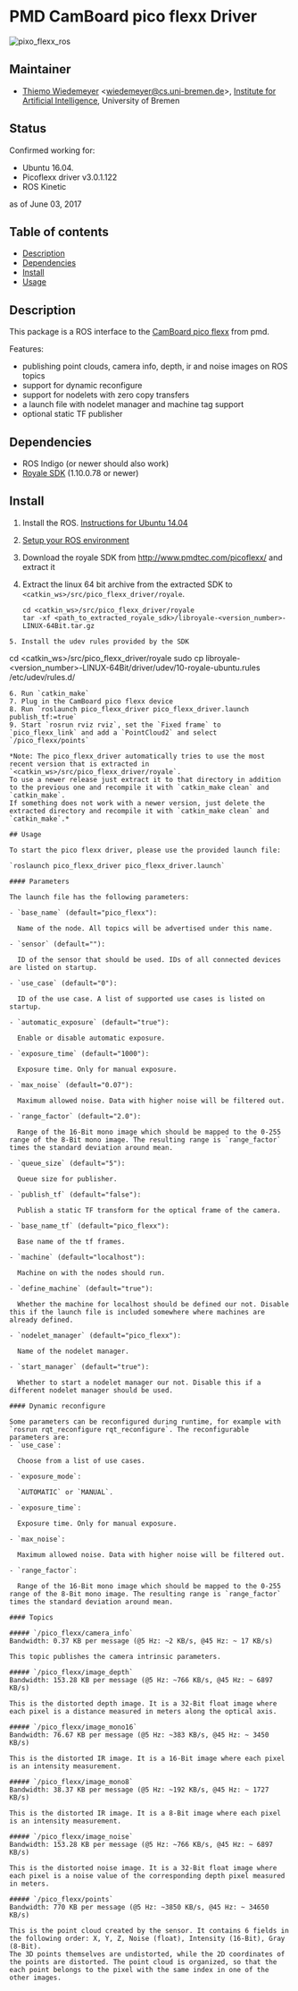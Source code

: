 # PMD CamBoard pico flexx Driver

![pixo_flexx_ros](https://ai.uni-bremen.de/wiki/_media/software/pico_flexx_ros.png)

## Maintainer

- [Thiemo Wiedemeyer](https://ai.uni-bremen.de/team/thiemo_wiedemeyer) <<wiedemeyer@cs.uni-bremen.de>>, [Institute for Artificial Intelligence](https://ai.uni-bremen.de/), University of Bremen

## Status
Confirmed working for:
- Ubuntu 16.04.
- Picoflexx driver v3.0.1.122
- ROS Kinetic

as of June 03, 2017

## Table of contents
- [Description](#description)
- [Dependencies](#dependencies)
- [Install](#install)
- [Usage](#usage)

## Description
This package is a ROS interface to the [CamBoard pico flexx](http://www.pmdtec.com/picoflexx/) from pmd.

Features:
- publishing point clouds, camera info, depth, ir and noise images on ROS topics
- support for dynamic reconfigure
- support for nodelets with zero copy transfers
- a launch file with nodelet manager and machine tag support
- optional static TF publisher

## Dependencies

- ROS Indigo (or newer should also work)
- [Royale SDK](http://www.pmdtec.com/picoflexx/) (1.10.0.78 or newer)

## Install

1. Install the ROS. [Instructions for Ubuntu 14.04](http://wiki.ros.org/indigo/Installation/Ubuntu)
2. [Setup your ROS environment](http://wiki.ros.org/ROS/Tutorials/InstallingandConfiguringROSEnvironment)
3. Download the royale SDK from http://www.pmdtec.com/picoflexx/ and extract it
4. Extract the linux 64 bit archive from the extracted SDK to `<catkin_ws>/src/pico_flexx_driver/royale`.

   ```
   cd <catkin_ws>/src/pico_flexx_driver/royale
   tar -xf <path_to_extracted_royale_sdk>/libroyale-<version_number>-LINUX-64Bit.tar.gz
```
5. Install the udev rules provided by the SDK

   ```
cd <catkin_ws>/src/pico_flexx_driver/royale
sudo cp libroyale-<version_number>-LINUX-64Bit/driver/udev/10-royale-ubuntu.rules /etc/udev/rules.d/
```
6. Run `catkin_make`
7. Plug in the CamBoard pico flexx device
8. Run `roslaunch pico_flexx_driver pico_flexx_driver.launch publish_tf:=true`
9. Start `rosrun rviz rviz`, set the `Fixed frame` to `pico_flexx_link` and add a `PointCloud2` and select `/pico_flexx/points`

*Note: The pico_flexx_driver automatically tries to use the most recent version that is extracted in `<catkin_ws>/src/pico_flexx_driver/royale`.
To use a newer release just extract it to that directory in addition to the previous one and recompile it with `catkin_make clean` and `catkin_make`.
If something does not work with a newer version, just delete the extracted directory and recompile it with `catkin_make clean` and `catkin_make`.*

## Usage

To start the pico flexx driver, please use the provided launch file:

`roslaunch pico_flexx_driver pico_flexx_driver.launch`

#### Parameters

The launch file has the following parameters:

- `base_name` (default="pico_flexx"):

  Name of the node. All topics will be advertised under this name.

- `sensor` (default=""):

  ID of the sensor that should be used. IDs of all connected devices are listed on startup.

- `use_case` (default="0"):

  ID of the use case. A list of supported use cases is listed on startup.

- `automatic_exposure` (default="true"):

  Enable or disable automatic exposure.

- `exposure_time` (default="1000"):

  Exposure time. Only for manual exposure.

- `max_noise` (default="0.07"):

  Maximum allowed noise. Data with higher noise will be filtered out.

- `range_factor` (default="2.0"):

  Range of the 16-Bit mono image which should be mapped to the 0-255 range of the 8-Bit mono image. The resulting range is `range_factor` times the standard deviation around mean.

- `queue_size` (default="5"):

  Queue size for publisher.

- `publish_tf` (default="false"):

  Publish a static TF transform for the optical frame of the camera.

- `base_name_tf` (default="pico_flexx"):

  Base name of the tf frames.

- `machine` (default="localhost"):

  Machine on with the nodes should run.

- `define_machine` (default="true"):

  Whether the machine for localhost should be defined our not. Disable this if the launch file is included somewhere where machines are already defined.

- `nodelet_manager` (default="pico_flexx"):

  Name of the nodelet manager.

- `start_manager` (default="true"):

  Whether to start a nodelet manager our not. Disable this if a different nodelet manager should be used.

#### Dynamic reconfigure

Some parameters can be reconfigured during runtime, for example with `rosrun rqt_reconfigure rqt_reconfigure`. The reconfigurable parameters are:
- `use_case`:

  Choose from a list of use cases.

- `exposure_mode`:

  `AUTOMATIC` or `MANUAL`.

- `exposure_time`:

  Exposure time. Only for manual exposure.

- `max_noise`:

  Maximum allowed noise. Data with higher noise will be filtered out.

- `range_factor`:

  Range of the 16-Bit mono image which should be mapped to the 0-255 range of the 8-Bit mono image. The resulting range is `range_factor` times the standard deviation around mean.

#### Topics

##### `/pico_flexx/camera_info`
Bandwidth: 0.37 KB per message (@5 Hz: ~2 KB/s, @45 Hz: ~ 17 KB/s)

This topic publishes the camera intrinsic parameters.

##### `/pico_flexx/image_depth`
Bandwidth: 153.28 KB per message (@5 Hz: ~766 KB/s, @45 Hz: ~ 6897 KB/s)

This is the distorted depth image. It is a 32-Bit float image where each pixel is a distance measured in meters along the optical axis.

##### `/pico_flexx/image_mono16`
Bandwidth: 76.67 KB per message (@5 Hz: ~383 KB/s, @45 Hz: ~ 3450 KB/s)

This is the distorted IR image. It is a 16-Bit image where each pixel is an intensity measurement.

##### `/pico_flexx/image_mono8`
Bandwidth: 38.37 KB per message (@5 Hz: ~192 KB/s, @45 Hz: ~ 1727 KB/s)

This is the distorted IR image. It is a 8-Bit image where each pixel is an intensity measurement.

##### `/pico_flexx/image_noise`
Bandwidth: 153.28 KB per message (@5 Hz: ~766 KB/s, @45 Hz: ~ 6897 KB/s)

This is the distorted noise image. It is a 32-Bit float image where each pixel is a noise value of the corresponding depth pixel measured in meters.

##### `/pico_flexx/points`
Bandwidth: 770 KB per message (@5 Hz: ~3850 KB/s, @45 Hz: ~ 34650 KB/s)

This is the point cloud created by the sensor. It contains 6 fields in the following order: X, Y, Z, Noise (float), Intensity (16-Bit), Gray (8-Bit).
The 3D points themselves are undistorted, while the 2D coordinates of the points are distorted. The point cloud is organized, so that the each point belongs to the pixel with the same index in one of the other images.
